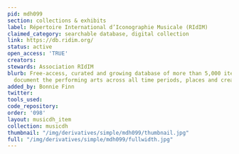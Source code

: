 ```yaml
---
pid: mdh099
section: collections & exhibits
label: Répertoire International d’Iconographie Musicale (RIdIM)
claimed_category: searchable database, digital collection
link: https://db.ridim.org/
status: active
open_access: 'TRUE'
creators:
stewards: Association RIdIM
blurb: Free-access, curated and growing database of more than 5,000 items that visually
  document the performing arts across all time periods, places and creative genres.
added_by: Bonnie Finn
twitter:
tools_used:
code_repository:
order: '098'
layout: musicdh_item
collection: musicdh
thumbnail: "/img/derivatives/simple/mdh099/thumbnail.jpg"
full: "/img/derivatives/simple/mdh099/fullwidth.jpg"
---
```

